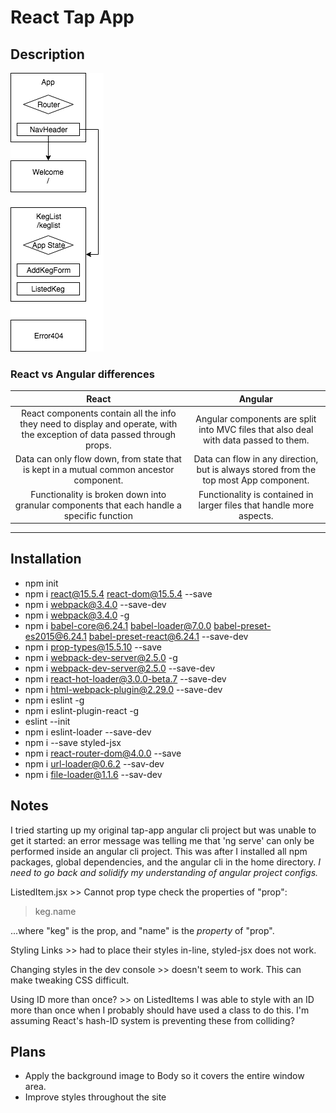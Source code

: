 # React Tap App

## Description

![](src/assets/images/react-tap-app-atomic-design.png)

### React vs Angular differences
| React | Angular |
|:---:|:---:|
| React components contain all the info they need to display and operate, with the exception of data passed through props. | Angular components are split into MVC files that also deal with data passed to them. |
| Data can only flow down, from state that is kept in a mutual common ancestor component. | Data can flow in any direction, but is always stored from the top most App component. |
| Functionality is broken down into granular components that each handle a specific function | Functionality is contained in larger files that handle more aspects. |

---

## Installation

* npm init  
* npm i react@15.5.4 react-dom@15.5.4 --save  
* npm i webpack@3.4.0 --save-dev  
* npm i webpack@3.4.0 -g  
* npm i babel-core@6.24.1 babel-loader@7.0.0 babel-preset-es2015@6.24.1 babel-preset-react@6.24.1 --save-dev
* npm i prop-types@15.5.10 --save
* npm i webpack-dev-server@2.5.0 -g
* npm i webpack-dev-server@2.5.0 --save-dev
* npm i react-hot-loader@3.0.0-beta.7 --save-dev
* npm i html-webpack-plugin@2.29.0 --save-dev
* npm i eslint -g
* npm i eslint-plugin-react -g
* eslint --init
* npm i eslint-loader --save-dev
* npm i --save styled-jsx
* npm i react-router-dom@4.0.0 --save
* npm i url-loader@0.6.2 --sav-dev
* npm i file-loader@1.1.6 --sav-dev

## Notes
I tried starting up my original tap-app angular cli project but was unable to get it started: an error message was telling me that 'ng serve' can only be performed inside an angular cli project. This was after I installed all npm packages, global dependencies, and the angular cli in the home directory. _I need to go back and solidify my understanding of angular project configs._

ListedItem.jsx >> Cannot prop type check the properties of "prop":

> keg.name

...where "keg" is the prop, and "name" is the *property* of "prop".

Styling Links >> had to place their styles in-line, styled-jsx does not work.

Changing styles in the dev console >> doesn't seem to work. This can make tweaking CSS difficult.

Using ID more than once? >> on ListedItems I was able to style with an ID more than once when I probably should have used a class to do this. I'm assuming React's hash-ID system is preventing these from colliding?

## Plans

* Apply the background image to Body so it covers the entire window area.
* Improve styles throughout the site

